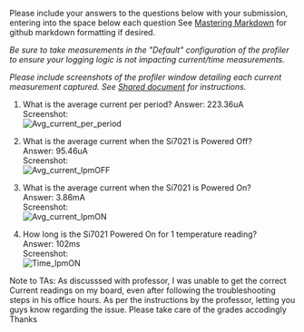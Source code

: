Please include your answers to the questions below with your submission, entering into the space below each question
See [Mastering Markdown](https://guides.github.com/features/mastering-markdown/) for github markdown formatting if desired.

*Be sure to take measurements in the "Default" configuration of the profiler to ensure your logging logic is not impacting current/time measurements.*

*Please include screenshots of the profiler window detailing each current measurement captured.  See [Shared document](https://docs.google.com/document/d/1Ro9G2Nsr_ZXDhBYJ6YyF9CPivb--6UjhHRmVhDGySag/edit?usp=sharing) for instructions.* 

1. What is the average current per period?
   Answer:	223.36uA
   <br>Screenshot:  
   ![Avg_current_per_period](screenshots/sampleimage.jpg)  
   
2. What is the average current when the Si7021 is Powered Off?  
   Answer: 95.46uA
   <br>Screenshot:  
   ![Avg_current_lpmOFF](link-to-screenshot-image)
   
3. What is the average current when the Si7021 is Powered On?  
   Answer: 3.86mA
   <br>Screenshot:  
   ![Avg_current_lpmON](link-to-screenshot-image)
   
4. How long is the Si7021 Powered On for 1 temperature reading?  
   Answer: 102ms
   <br>Screenshot:  
   ![Time_lpmON](link-to-screenshot-image)


Note to TAs:
As discusssed with professor, I was unable to get the correct Current readings on my board, even after following the troubleshooting steps in his office hours.
As per the instructions by the professor, letting you guys know regarding the issue. Please take care of the grades accodingly
Thanks